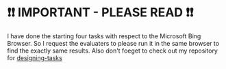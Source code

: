 # ❗❗ IMPORTANT - PLEASE READ ❗❗

I have done the starting four tasks with respect to the Microsoft Bing Browser. So I request the evaluaters to please run it in the same browser to find the exactly same results.
Also don't foeget to check out my repository for [designing-tasks](https://github.com/aloukikjoshi/designing-tasks)
